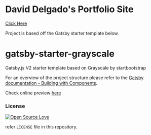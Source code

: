 # David Delgado's Portfolio Site
[Click Here](https://djdelgado.github.io/portfolio-site)

Project is based off the Gatsby starter template below.

# gatsby-starter-grayscale

Gatsby.js V2 starter template based on Grayscale by startbootstrap

For an overview of the project structure please refer to the [Gatsby documentation - Building with Components](https://www.gatsbyjs.org/docs/building-with-components/).

Check online preview [here](https://anubhavsrivastava.github.io/gatsby-starter-grayscale/)


### License

[![Open Source Love](https://badges.frapsoft.com/os/mit/mit.svg?v=102)](LICENSE)

refer `LICENSE` file in this repository.

